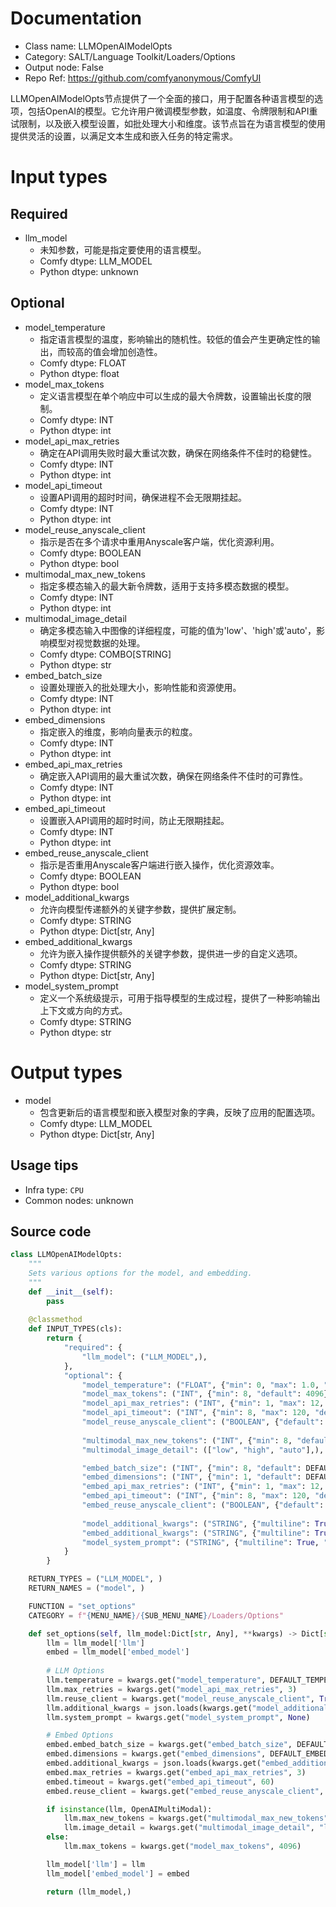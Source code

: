 
# Documentation
- Class name: LLMOpenAIModelOpts
- Category: SALT/Language Toolkit/Loaders/Options
- Output node: False
- Repo Ref: https://github.com/comfyanonymous/ComfyUI

LLMOpenAIModelOpts节点提供了一个全面的接口，用于配置各种语言模型的选项，包括OpenAI的模型。它允许用户微调模型参数，如温度、令牌限制和API重试限制，以及嵌入模型设置，如批处理大小和维度。该节点旨在为语言模型的使用提供灵活的设置，以满足文本生成和嵌入任务的特定需求。

# Input types
## Required
- llm_model
    - 未知参数，可能是指定要使用的语言模型。
    - Comfy dtype: LLM_MODEL
    - Python dtype: unknown

## Optional
- model_temperature
    - 指定语言模型的温度，影响输出的随机性。较低的值会产生更确定性的输出，而较高的值会增加创造性。
    - Comfy dtype: FLOAT
    - Python dtype: float
- model_max_tokens
    - 定义语言模型在单个响应中可以生成的最大令牌数，设置输出长度的限制。
    - Comfy dtype: INT
    - Python dtype: int
- model_api_max_retries
    - 确定在API调用失败时最大重试次数，确保在网络条件不佳时的稳健性。
    - Comfy dtype: INT
    - Python dtype: int
- model_api_timeout
    - 设置API调用的超时时间，确保进程不会无限期挂起。
    - Comfy dtype: INT
    - Python dtype: int
- model_reuse_anyscale_client
    - 指示是否在多个请求中重用Anyscale客户端，优化资源利用。
    - Comfy dtype: BOOLEAN
    - Python dtype: bool
- multimodal_max_new_tokens
    - 指定多模态输入的最大新令牌数，适用于支持多模态数据的模型。
    - Comfy dtype: INT
    - Python dtype: int
- multimodal_image_detail
    - 确定多模态输入中图像的详细程度，可能的值为'low'、'high'或'auto'，影响模型对视觉数据的处理。
    - Comfy dtype: COMBO[STRING]
    - Python dtype: str
- embed_batch_size
    - 设置处理嵌入的批处理大小，影响性能和资源使用。
    - Comfy dtype: INT
    - Python dtype: int
- embed_dimensions
    - 指定嵌入的维度，影响向量表示的粒度。
    - Comfy dtype: INT
    - Python dtype: int
- embed_api_max_retries
    - 确定嵌入API调用的最大重试次数，确保在网络条件不佳时的可靠性。
    - Comfy dtype: INT
    - Python dtype: int
- embed_api_timeout
    - 设置嵌入API调用的超时时间，防止无限期挂起。
    - Comfy dtype: INT
    - Python dtype: int
- embed_reuse_anyscale_client
    - 指示是否重用Anyscale客户端进行嵌入操作，优化资源效率。
    - Comfy dtype: BOOLEAN
    - Python dtype: bool
- model_additional_kwargs
    - 允许向模型传递额外的关键字参数，提供扩展定制。
    - Comfy dtype: STRING
    - Python dtype: Dict[str, Any]
- embed_additional_kwargs
    - 允许为嵌入操作提供额外的关键字参数，提供进一步的自定义选项。
    - Comfy dtype: STRING
    - Python dtype: Dict[str, Any]
- model_system_prompt
    - 定义一个系统级提示，可用于指导模型的生成过程，提供了一种影响输出上下文或方向的方式。
    - Comfy dtype: STRING
    - Python dtype: str

# Output types
- model
    - 包含更新后的语言模型和嵌入模型对象的字典，反映了应用的配置选项。
    - Comfy dtype: LLM_MODEL
    - Python dtype: Dict[str, Any]


## Usage tips
- Infra type: `CPU`
- Common nodes: unknown


## Source code
```python
class LLMOpenAIModelOpts:
    """
    Sets various options for the model, and embedding.
    """
    def __init__(self):
        pass
    
    @classmethod
    def INPUT_TYPES(cls):
        return {
            "required": {
                "llm_model": ("LLM_MODEL",),
            },
            "optional": {
                "model_temperature": ("FLOAT", {"min": 0, "max": 1.0, "default": DEFAULT_TEMPERATURE, "step": 0.001}),
                "model_max_tokens": ("INT", {"min": 8, "default": 4096}),
                "model_api_max_retries": ("INT", {"min": 1, "max": 12, "default": 3}),
                "model_api_timeout": ("INT", {"min": 8, "max": 120, "default": 60}),
                "model_reuse_anyscale_client": ("BOOLEAN", {"default": True}),
                
                "multimodal_max_new_tokens": ("INT", {"min": 8, "default": 300}),
                "multimodal_image_detail": (["low", "high", "auto"],),

                "embed_batch_size": ("INT", {"min": 8, "default": DEFAULT_EMBED_BATCH_SIZE}),
                "embed_dimensions": ("INT", {"min": 1, "default": DEFAULT_EMBEDDING_DIM}),
                "embed_api_max_retries": ("INT", {"min": 1, "max": 12, "default": 3}),
                "embed_api_timeout": ("INT", {"min": 8, "max": 120, "default": 60}),
                "embed_reuse_anyscale_client": ("BOOLEAN", {"default": True}),
                
                "model_additional_kwargs": ("STRING", {"multiline": True, "dynamicPrompts": False, "default": "", "placeholder": "Additional model kwargs JSON"}),
                "embed_additional_kwargs": ("STRING", {"multiline": True, "dynamicPrompts": False, "default": "", "placeholder": "Additional embed kwargs JSON"}),
                "model_system_prompt": ("STRING", {"multiline": True, "dynamicPrompts": False, "placeholder": "System directions, or rules to follow globally across nodes."}),
            }
        }

    RETURN_TYPES = ("LLM_MODEL", )
    RETURN_NAMES = ("model", )

    FUNCTION = "set_options"
    CATEGORY = f"{MENU_NAME}/{SUB_MENU_NAME}/Loaders/Options"

    def set_options(self, llm_model:Dict[str, Any], **kwargs) -> Dict[str, Any]:
        llm = llm_model['llm']
        embed = llm_model['embed_model']
        
        # LLM Options
        llm.temperature = kwargs.get("model_temperature", DEFAULT_TEMPERATURE)
        llm.max_retries = kwargs.get("model_api_max_retries", 3)
        llm.reuse_client = kwargs.get("model_reuse_anyscale_client", True)
        llm.additional_kwargs = json.loads(kwargs.get("model_additional_kwargs", {}).strip()) if kwargs.get("model_additional_kwargs", {}).strip() != "" else {} # Default to `None` if empty string
        llm.system_prompt = kwargs.get("model_system_prompt", None)

        # Embed Options
        embed.embed_batch_size = kwargs.get("embed_batch_size", DEFAULT_EMBED_BATCH_SIZE)
        embed.dimensions = kwargs.get("embed_dimensions", DEFAULT_EMBEDDING_DIM) if kwargs.get("embed_dimensions", DEFAULT_EMBEDDING_DIM) > 0 else None # Default to `None` if not above 0
        embed.additional_kwargs = json.loads(kwargs.get("embed_additional_kwargs", {}).strip()) if kwargs.get("embed_additional_kwargs", "").strip() != "" else {} # Default to `None` if empty string
        embed.max_retries = kwargs.get("embed_api_max_retries", 3)
        embed.timeout = kwargs.get("embed_api_timeout", 60)
        embed.reuse_client = kwargs.get("embed_reuse_anyscale_client", True)

        if isinstance(llm, OpenAIMultiModal):
            llm.max_new_tokens = kwargs.get("multimodal_max_new_tokens", 300)
            llm.image_detail = kwargs.get("multimodal_image_detail", "low")
        else:
            llm.max_tokens = kwargs.get("model_max_tokens", 4096)

        llm_model['llm'] = llm
        llm_model['embed_model'] = embed

        return (llm_model,)

```
